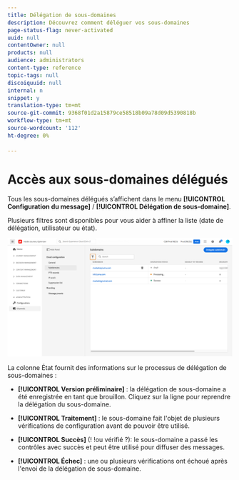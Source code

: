```yaml
---
title: Délégation de sous-domaines
description: Découvrez comment déléguer vos sous-domaines
page-status-flag: never-activated
uuid: null
contentOwner: null
products: null
audience: administrators
content-type: reference
topic-tags: null
discoiquuid: null
internal: n
snippet: y
translation-type: tm+mt
source-git-commit: 9368f01d2a15879ce58518b09a78d09d5390818b
workflow-type: tm+mt
source-wordcount: '112'
ht-degree: 0%

---
```



# Accès aux sous-domaines délégués

Tous les sous-domaines délégués s’affichent dans le menu **[!UICONTROL Configuration du message]** / **[!UICONTROL Délégation de sous-domaine]**.

Plusieurs filtres sont disponibles pour vous aider à affiner la liste (date de délégation, utilisateur ou état).

![](../assets/subdomain-list.png)

La colonne État fournit des informations sur le processus de délégation de sous-domaines :

* **[!UICONTROL Version préliminaire]** : la délégation de sous-domaine a été enregistrée en tant que brouillon. Cliquez sur la ligne pour reprendre la délégation du sous-domaine.

* **[!UICONTROL Traitement]** : le sous-domaine fait l&#39;objet de plusieurs vérifications de configuration avant de pouvoir être utilisé.

* **[!UICONTROL Succès]** (! !ou vérifié ?): le sous-domaine a passé les contrôles avec succès et peut être utilisé pour diffuser des messages.

* **[!UICONTROL Échec]** : une ou plusieurs vérifications ont échoué après l&#39;envoi de la délégation de sous-domaine.
